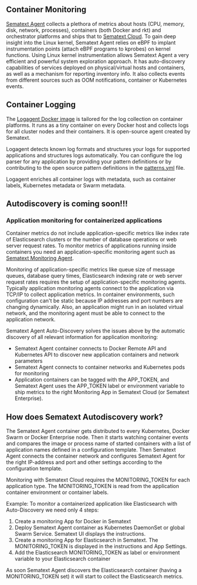 ## Container Monitoring

[Sematext Agent](https://sematext.com/docs/container/sematext-agent.md) collects a plethora of metrics about hosts (CPU, memory, disk, network, processes), containers (both Docker and rkt) and orchestrator platforms and ships that to [Sematext Cloud](https://sematext.com/cloud). To gain deep insight into the Linux kernel, Sematext Agent relies on eBPF to implant instrumentation points (attach eBPF programs to kprobes) on kernel functions. Using Linux kernel instrumentation allows Sematext Agent a very efficient and powerful system exploration approach. It has auto-discovery capabilities of services deployed on physical/virtual hosts and containers, as well as a mechanism for reporting inventory info. It also collects events from different sources such as OOM notifications, container or Kubernetes events.

## Container Logging

The [Logagent Docker image](https://hub.docker.com/r/sematext/logagent/) is tailored for the log collection on container platforms. It runs as a tiny container on every Docker host and collects logs for all cluster nodes and their containers. It is open-source agent created by Sematext.

Logagent detects known log formats and structures your logs for supported applications and structures logs automatically. You can configure the log parser for any application by providing your pattern definitions or by contributing to the open source pattern definitions in the [patterns.yml](https://github.com/sematext/logagent-js/blob/master/patterns.yml) file. 

Logagent enriches all container logs with metadata, such as container labels, Kubernetes metadata or Swarm metadata.  

## Autodiscovery is coming soon!!! 

### Application monitoring for containerized applications 

Container metrics do not include application-specific metrics like index rate of Elasticsearch clusters or the number of database operations or web server request rates. To monitor metrics of applications running inside containers you need an application-specific monitoring agent such as  [Sematext Monitoring Agent](https://hub.docker.com/r/sematext/spm-client/). 

Monitoring of application-specific metrics like queue size of message queues, database query times, Elasticsearch indexing rate or web server request rates requires the setup of application-specific monitoring agents. Typically application monitoring agents connect to the application via TCP/IP to collect application metrics. In container environments, such configuration can't be static because IP addresses and port numbers are changing dynamically. Also, an application might run in an isolated virtual network, and the monitoring agent must be able to connect to the application network.   

Sematext Agent Auto-Discovery solves the issues above by the automatic discovery of all relevant information for application monitoring:
- Sematext Agent container connects to Docker Remote API and Kubernetes API to discover new application containers and network parameters
- Sematext Agent connects to container networks and Kubernetes pods for monitoring 
- Application containers can be tagged with the APP_TOKEN,  and Sematext Agent uses the APP_TOKEN label or environment variable to ship metrics to the right Monitoring App in Sematext Cloud (or Sematext Enterprise). 

## How does Sematext Autodiscovery work? 

The Sematext Agent container gets distributed to every Kubernetes, Docker Swarm or Docker Enterprise node. Then it starts watching container events and compares the image or process name of started containers with a list of application names defined in a configuration template. Then Sematext Agent connects the container network and configures Sematext Agent for the right IP-address and port and other settings according to the configuration template. 

Monitoring with Sematext Cloud requires the MONITORING_TOKEN for each application type. The MONITORING_TOKEN is read from the application container environment or container labels. 

Example: To monitor a containerized application like Elasticsearch with Auto-Discovery we need only 4 steps: 

1) Create a monitoring App for Docker in Sematext
2) Deploy Sematext Agent container as Kubernetes DaemonSet or global Swarm Service. Sematext UI displays the instructions.  
3) Create a monitoring App for Elasticsearch in Sematext. The MONITORING_TOKEN is displayed in the instructions and App Settings. 
4) Add the Elasticsearch MONITORING_TOKEN as label or environment variable to your Elasticsearch container

As soon Sematext Agent discovers the Elasticsearch container (having a MONITORING_TOKEN set) it will start to collect the Elasticsearch metrics. 



